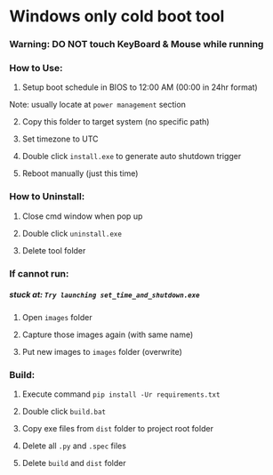 # Windows only cold boot tool

### Warning: DO NOT touch KeyBoard & Mouse while running

### How to Use:
1. Setup boot schedule in BIOS to 12:00 AM (00:00 in 24hr format)

Note: usually locate at `power management` section

2. Copy this folder to target system (no specific path)

3. Set timezone to UTC

4. Double click `install.exe` to generate auto shutdown trigger

5. Reboot manually (just this time)

### How to Uninstall:
1. Close cmd window when pop up

2. Double click `uninstall.exe`

3. Delete tool folder

### If cannot run:
##### stuck at: `Try launching set_time_and_shutdown.exe`
1. Open `images` folder

2. Capture those images again (with same name)

3. Put new images to `images` folder (overwrite)

### Build:
1. Execute command `pip install -Ur requirements.txt`

2. Double click `build.bat`

3. Copy exe files from `dist` folder to project root folder

4. Delete all `.py` and `.spec` files

5. Delete `build` and `dist` folder


